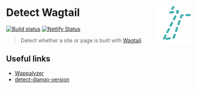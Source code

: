 # Detect Wagtail <img src="https://raw.githubusercontent.com/thibaudcolas/detect-wagtail/main/.github/logo.svg?sanitize=true" width="100" height="100" align="right" alt="">

[![Build status](https://github.com/thibaudcolas/detect-wagtail/workflows/CI/badge.svg)](https://github.com/thibaudcolas/detect-wagtail/actions) [![Netlify Status](https://api.netlify.com/api/v1/badges/2c9ab0a7-0f9f-4e67-83a5-4304bc4ddbd0/deploy-status)](https://app.netlify.com/sites/detect-wagtail/deploys)

> Detect whether a site or page is built with [Wagtail](https://github.com/wagtail/wagtail).

## Useful links

- [Wappalyzer](https://github.com/AliasIO/wappalyzer)
- [detect-django-version](https://github.com/caioariede/detect-django-version)
